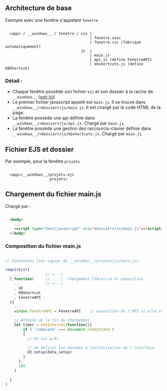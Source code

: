 

## Architecture de base

Exemple avec une fenêtre s'appelant `fenetre`

```

  <app> / __windows__ / fenetre / css \
                                      | fenetre.sass
                                      | fenetre.css (fabriqué automatiquement)
                                  js  \
                                      | main.js
                                      | api.js (define FenetreAPI)
                                      | kbshortcuts.js (define KBShortcut)

```

### Détail :

* Chaque fenêtre possède son fichier `ejs` et son dossier à la racine de `__windows__` ([voir ici](#fichier_ejs_et_dossier))
* Le premier fichier javascript appelé est `main.js`. Il se trouve dans `__windows__/<dossier>/js/main.js`. Il est chargé par le code HTML de la page.
* La fenêtre possède une api définie dans `__windows__/<dossier>/js/api.js`. Chargé par `main.js`.
* La fenêtre possède une gestion des raccourcis-clavier définie dans `__windows__/<dossier>/js/kbshortcuts.js`. Chargé par `main.js`.


## Fichier EJS et dossier

Par exemple, pour la fenêtre `projets`

```

  <app>/__windows__/projets.ejs
                    projets/

```


## Chargement du fichier main.js

Chargé par :

```html

  <body>
    ...
    <script type="text/javascript" src="<dossier>/js/main.js"></script>
  </body>

```

### Composition du fichier main.js



```js

// Constantes (les copier de __windows__/projets/js/main.js)

requirejs([
    ...           // <---|
  ],function(     //     |  Chargement librairie et exposition
    ...           // <---|
    , UI
    , KBShortcut
    , FenetreAPI
  ){
    ...
    window.FenetreAPI = FenetreAPI    // exposition de l'API si elle existe

    // Attente de la fin du chargement
    let timer = setInterval(function(){
        if ( 'complete' === document.readyState )
        {
          // On est prêt

          // On définit les données d'initialisation de l'interface
          UI.setup(data_setup)
        }
      },
      100
    )

  }
)
```
